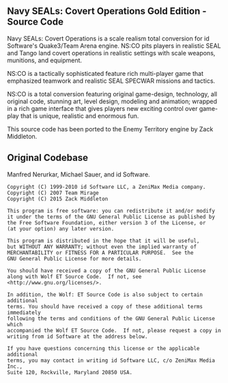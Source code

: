 Navy SEALs: Covert Operations Gold Edition - Source Code
--------------------------------------------------------

Navy SEALs: Covert Operations is a scale realism total 
conversion for id Software's Quake3/Team Arena engine. 
NS:CO pits players in realistic SEAL and Tango land covert 
operations in realistic settings with scale weapons, 
munitions, and equipment.

NS:CO is a tactically sophisticated feature rich multi-player 
game that emphasized teamwork and realistic SEAL SPECWAR 
missions and tactics.

NS:CO is a total conversion featuring original game-design, 
technology, all original code, stunning art, level design, 
modeling and animation; wrapped in a rich game interface 
that gives players new exciting control over game-play that 
is unique, realistic and enormous fun.

This source code has been ported to the Enemy Territory engine 
by Zack Middleton.

Original Codebase
-----------------

Manfred Nerurkar, Michael Sauer, and id Software.

```
Copyright (C) 1999-2010 id Software LLC, a ZeniMax Media company.
Copyright (C) 2007 Team Mirage
Copyright (C) 2015 Zack Middleton

This program is free software: you can redistribute it and/or modify
it under the terms of the GNU General Public License as published by
the Free Software Foundation, either version 3 of the License, or
(at your option) any later version.

This program is distributed in the hope that it will be useful,
but WITHOUT ANY WARRANTY; without even the implied warranty of
MERCHANTABILITY or FITNESS FOR A PARTICULAR PURPOSE.  See the
GNU General Public License for more details.

You should have received a copy of the GNU General Public License
along with Wolf ET Source Code.  If not, see <http://www.gnu.org/licenses/>.

In addition, the Wolf: ET Source Code is also subject to certain additional
terms. You should have received a copy of these additional terms immediately
following the terms and conditions of the GNU General Public License which
accompanied the Wolf ET Source Code.  If not, please request a copy in
writing from id Software at the address below.

If you have questions concerning this license or the applicable additional
terms, you may contact in writing id Software LLC, c/o ZeniMax Media Inc.,
Suite 120, Rockville, Maryland 20850 USA.
```

